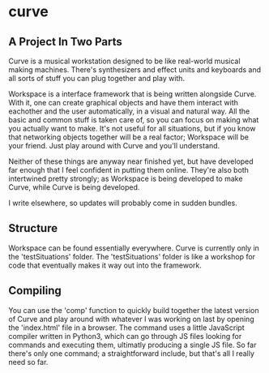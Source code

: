 # curve
## A Project In Two Parts
Curve is a musical workstation designed to be like real-world musical making machines. There's synthesizers and effect units and keyboards and all sorts of stuff you can plug together and play with. 

Workspace is a interface framework that is being written alongside Curve. With it, one can create graphical objects and have them interact with eachother and the user automatically, in a visual and natural way. All the basic and common stuff is taken care of, so you can focus on making what you actually want to make. It's not useful for all situations, but if you know that networking objects together will be a real factor; Workspace will be your friend. Just play around with Curve and you'll understand.

Neither of these things are anyway near finished yet, but have developed far enough that I feel confident in putting them online. They're also both intertwined pretty strongly; as Workspace is being developed to make Curve, while Curve is being developed.

I write elsewhere, so updates will probably come in sudden bundles.

## Structure
Workspace can be found essentially everywhere. Curve is currently only in the 'testSituations' folder. The 'testSituations' folder is like a workshop for code that eventually makes it way out into the framework. 

## Compiling
You can use the 'comp' function to quickly build together the latest version of Curve and play around with whatever I was working on last by opening the 'index.html' file in a browser.
The command uses a little JavaScript compiler written in Python3, which can go through JS files looking for commands and executing them, ultimatly producing a single JS file. So far there's only one command; a straightforward include, but that's all I really need so far.

